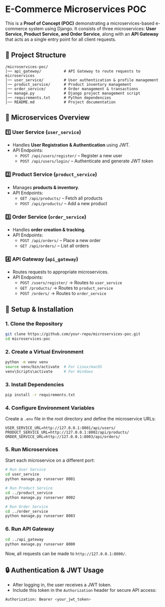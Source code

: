 # E-Commerce Microservices POC

This is a **Proof of Concept (POC)** demonstrating a microservices-based e-commerce system using Django. It consists of three microservices: **User Service, Product Service, and Order Service**, along with an **API Gateway** that acts as a single entry point for all client requests.

## 🚀 Project Structure
```
/microservices-poc/
│── api_gateway/          # API Gateway to route requests to microservices
│── user_service/         # User authentication & profile management
│── product_service/      # Product inventory management
│── order_service/        # Order management & transactions
│── manage.py             # Django project management script
│── requirements.txt      # Python dependencies
│── README.md             # Project documentation
```

## 📌 Microservices Overview

### 1️⃣ **User Service** (`user_service`)
- Handles **User Registration & Authentication** using JWT.
- API Endpoints:
  - `POST /api/users/register/` – Register a new user
  - `POST /api/users/login/` – Authenticate and generate JWT token

### 2️⃣ **Product Service** (`product_service`)
- Manages **products & inventory**.
- API Endpoints:
  - `GET /api/products/` – Fetch all products
  - `POST /api/products/` – Add a new product

### 3️⃣ **Order Service** (`order_service`)
- Handles **order creation & tracking**.
- API Endpoints:
  - `POST /api/orders/` – Place a new order
  - `GET /api/orders/` – List all orders

### 4️⃣ **API Gateway** (`api_gateway`)
- Routes requests to appropriate microservices.
- API Endpoints:
  - `POST /users/register/` → Routes to `user_service`
  - `GET /products/` → Routes to `product_service`
  - `POST /orders/` → Routes to `order_service`

## 🔧 Setup & Installation

### **1. Clone the Repository**
```sh
git clone https://github.com/your-repo/microservices-poc.git
cd microservices-poc
```

### **2. Create a Virtual Environment**
```sh
python -m venv venv
source venv/bin/activate  # For Linux/macOS
venv\Scripts\activate     # For Windows
```

### **3. Install Dependencies**
```sh
pip install -r requirements.txt
```

### **4. Configure Environment Variables**
Create a `.env` file in the root directory and define the microservice URLs:
```env
USER_SERVICE_URL=http://127.0.0.1:8001/api/users/
PRODUCT_SERVICE_URL=http://127.0.0.1:8002/api/products/
ORDER_SERVICE_URL=http://127.0.0.1:8003/api/orders/
```

### **5. Run Microservices**
Start each microservice on a different port:
```sh
# Run User Service
cd user_service
python manage.py runserver 8001

# Run Product Service
cd ../product_service
python manage.py runserver 8002

# Run Order Service
cd ../order_service
python manage.py runserver 8003
```

### **6. Run API Gateway**
```sh
cd ../api_gateway
python manage.py runserver 8000
```
Now, all requests can be made to `http://127.0.0.1:8000/`.

## 🔒 Authentication & JWT Usage
- After logging in, the user receives a JWT token.
- Include this token in the `Authorization` header for secure API access:
```sh
Authorization: Bearer <your_jwt_token>
```




